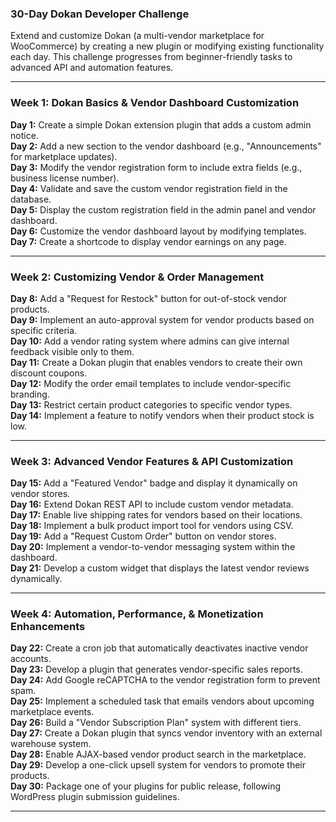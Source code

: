 ### **30-Day Dokan Developer Challenge**  
Extend and customize Dokan (a multi-vendor marketplace for WooCommerce) by creating a new plugin or modifying existing functionality each day. This challenge progresses from beginner-friendly tasks to advanced API and automation features.  

---

### **Week 1: Dokan Basics & Vendor Dashboard Customization**  
**Day 1:** Create a simple Dokan extension plugin that adds a custom admin notice.  
**Day 2:** Add a new section to the vendor dashboard (e.g., "Announcements" for marketplace updates).  
**Day 3:** Modify the vendor registration form to include extra fields (e.g., business license number).  
**Day 4:** Validate and save the custom vendor registration field in the database.  
**Day 5:** Display the custom registration field in the admin panel and vendor dashboard.  
**Day 6:** Customize the vendor dashboard layout by modifying templates.  
**Day 7:** Create a shortcode to display vendor earnings on any page.  

---

### **Week 2: Customizing Vendor & Order Management**  
**Day 8:** Add a "Request for Restock" button for out-of-stock vendor products.  
**Day 9:** Implement an auto-approval system for vendor products based on specific criteria.  
**Day 10:** Add a vendor rating system where admins can give internal feedback visible only to them.  
**Day 11:** Create a Dokan plugin that enables vendors to create their own discount coupons.  
**Day 12:** Modify the order email templates to include vendor-specific branding.  
**Day 13:** Restrict certain product categories to specific vendor types.  
**Day 14:** Implement a feature to notify vendors when their product stock is low.  

---

### **Week 3: Advanced Vendor Features & API Customization**  
**Day 15:** Add a "Featured Vendor" badge and display it dynamically on vendor stores.  
**Day 16:** Extend Dokan REST API to include custom vendor metadata.  
**Day 17:** Enable live shipping rates for vendors based on their locations.  
**Day 18:** Implement a bulk product import tool for vendors using CSV.  
**Day 19:** Add a "Request Custom Order" button on vendor stores.  
**Day 20:** Implement a vendor-to-vendor messaging system within the dashboard.  
**Day 21:** Develop a custom widget that displays the latest vendor reviews dynamically.  

---

### **Week 4: Automation, Performance, & Monetization Enhancements**  
**Day 22:** Create a cron job that automatically deactivates inactive vendor accounts.  
**Day 23:** Develop a plugin that generates vendor-specific sales reports.  
**Day 24:** Add Google reCAPTCHA to the vendor registration form to prevent spam.  
**Day 25:** Implement a scheduled task that emails vendors about upcoming marketplace events.  
**Day 26:** Build a "Vendor Subscription Plan" system with different tiers.  
**Day 27:** Create a Dokan plugin that syncs vendor inventory with an external warehouse system.  
**Day 28:** Enable AJAX-based vendor product search in the marketplace.  
**Day 29:** Develop a one-click upsell system for vendors to promote their products.  
**Day 30:** Package one of your plugins for public release, following WordPress plugin submission guidelines.  

---
